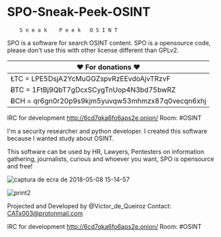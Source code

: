 # SPO-Sneak-Peek-OSINT
        S n e a k    P e e k   O S I N T

SPO is a software for search OSINT content.
SPO is a opensource code, please don't use this with
other license different than GPLv2.

♥ For donations ♥  |
------------------ |
ŁTC = LPE5DsjA2YcMuGGZspvRzEEvdoAjvTRzvF  |
ɃTC = 1FtBj9QbT7gDcxSCygTnUop4N3bd75bwRZ  |
ɃCH = qr6gn0r20p9s9kjm5yuvqw53mhmzx87q0vecqn6xhj |

IRC for development
http://6cd7qka6fo6aps2e.onion/ 
Room: #OSINT

I'm a security researcher and python developer.
I created this software because I wanted study about OSINT.

This software can be used by HR, Lawyers, Pentesters on information gathering,
journalists, curious and whoever you want, SPO is opensource and free!

![captura de ecra de 2018-05-08 15-14-57](https://user-images.githubusercontent.com/31081984/39775169-72cd9560-52d3-11e8-8ba0-523dca402f9d.png)

![print2](https://user-images.githubusercontent.com/31081984/54780231-f8854680-4bf7-11e9-8370-b2b9456e3a29.png)



Projected and Developed by @Victor_de_Queiroz
Contact: CATx003@protonmail.com

IRC for development
http://6cd7qka6fo6aps2e.onion/ 
Room: #OSINT
